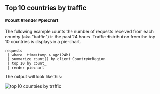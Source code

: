 ## Top 10 countries by traffic
#### #count #render #piechart
<!-- article_id: 3107‎2017‏‎03827004 -->

The following example counts the number of requests received from each country (aka "traffic") in the past 24 hours. Traffic distribution from the top 10 countries is displays in a pie-chart.

```AIQL
requests 
 | where  timestamp > ago(24h) 
 | summarize count() by client_CountryOrRegion
 | top 10 by count_ 
 | render piechart
```

The output will look like this:
<p><img src="~/examples/images/top-10-countries-by-traffic.png" alt="top 10 countries by traffic"></p>